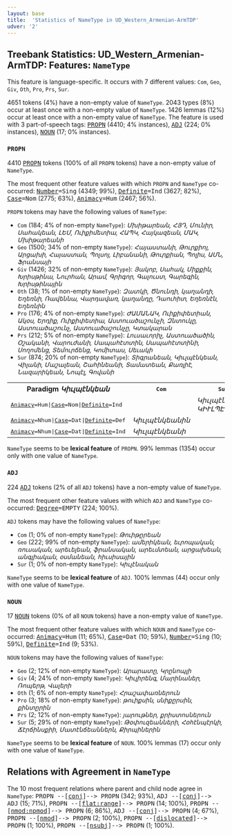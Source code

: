 ```yaml
---
layout: base
title:  'Statistics of NameType in UD_Western_Armenian-ArmTDP'
udver: '2'
---
```


## Treebank Statistics: UD_Western_Armenian-ArmTDP: Features: `NameType`

This feature is language-specific.
It occurs with 7 different values: `Com`, `Geo`, `Giv`, `Oth`, `Pro`, `Prs`, `Sur`.

4651 tokens (4%) have a non-empty value of `NameType`.
2043 types (8%) occur at least once with a non-empty value of `NameType`.
1426 lemmas (12%) occur at least once with a non-empty value of `NameType`.
The feature is used with 3 part-of-speech tags: <tt><a href="hyw_armtdp-pos-PROPN.html">PROPN</a></tt> (4410; 4% instances), <tt><a href="hyw_armtdp-pos-ADJ.html">ADJ</a></tt> (224; 0% instances), <tt><a href="hyw_armtdp-pos-NOUN.html">NOUN</a></tt> (17; 0% instances).

### `PROPN`

4410 <tt><a href="hyw_armtdp-pos-PROPN.html">PROPN</a></tt> tokens (100% of all `PROPN` tokens) have a non-empty value of `NameType`.

The most frequent other feature values with which `PROPN` and `NameType` co-occurred: <tt><a href="hyw_armtdp-feat-Number.html">Number</a></tt><tt>=Sing</tt> (4349; 99%), <tt><a href="hyw_armtdp-feat-Definite.html">Definite</a></tt><tt>=Ind</tt> (3627; 82%), <tt><a href="hyw_armtdp-feat-Case.html">Case</a></tt><tt>=Nom</tt> (2775; 63%), <tt><a href="hyw_armtdp-feat-Animacy.html">Animacy</a></tt><tt>=Hum</tt> (2467; 56%).

`PROPN` tokens may have the following values of `NameType`:

* `Com` (184; 4% of non-empty `NameType`): <em>Մխիթարեան, ՀՅԴ, Մունիր, Սահակեան, ԼԵՄ, Ուիքիմետիա, ՀԱՊԿ, Հայկազեան, ՄԱԿ, Մխիթարեանի</em>
* `Geo` (1500; 34% of non-empty `NameType`): <em>Հայաստանի, Թուրքիոյ, Արցախի, Հայաստան, Պոլսոյ, Լիբանանի, Թուրքիան, Պոլիս, ԱՄՆ, Ֆրանսայի</em>
* `Giv` (1426; 32% of non-empty `NameType`): <em>Յակոբ, Սահակ, Միքքին, Խրիսթինա, Նուրհան, Արամ, Գրիգոր, Գալուստ, Գարեգին, Խրիսթինային</em>
* `Oth` (38; 1% of non-empty `NameType`): <em>Զատկի, Ծնունդի, կաղանդի, Եղեռնի, Ռավեննա, Վարդավառ, կաղանդը, Դաուհիտ, Եղեռնէն, Եղեռնին</em>
* `Pro` (176; 4% of non-empty `NameType`): <em>ԺԱՄԱՆԱԿ, Ուիքիփետիան, Ակօս, Երդիք, Ուիքիփետիա, Աստուածաշունչի, Զնտուկը, Աստուածաշունչ, Աստուածաշունչը, Կտակարան</em>
* `Prs` (212; 5% of non-empty `NameType`): <em>Լուսաւորիչ, Աստուածածին, Օշականի, Վարուժանի, Սապահէտտին, Սապահէտտինի, Սողոմենց, Տեմուրճենց, Կոմիտաս, Սեւակի</em>
* `Sur` (874; 20% of non-empty `NameType`): <em>Տիգրանեան, Կիւլպէնկեան, Վիլանի, Մաշալեան, Շահինեանի, Տամատեան, Քառլիէ, Նազարիկեան, Նոպէլ, Գովանի</em>

<table>
  <tr><th>Paradigm <i>Կիւլպէնկեան</i></th><th><tt>Com</tt></th><th><tt>Sur</tt></th></tr>
  <tr><td><tt><tt><a href="hyw_armtdp-feat-Animacy.html">Animacy</a></tt><tt>=Hum</tt>|<tt><a href="hyw_armtdp-feat-Case.html">Case</a></tt><tt>=Nom</tt>|<tt><a href="hyw_armtdp-feat-Definite.html">Definite</a></tt><tt>=Ind</tt></tt></td><td></td><td><em>Կիւլպէնկեան, ԿԻՒԼՊԷՆԿԵԱՆ</em></td></tr>
  <tr><td><tt><tt><a href="hyw_armtdp-feat-Animacy.html">Animacy</a></tt><tt>=Nhum</tt>|<tt><a href="hyw_armtdp-feat-Case.html">Case</a></tt><tt>=Dat</tt>|<tt><a href="hyw_armtdp-feat-Definite.html">Definite</a></tt><tt>=Def</tt></tt></td><td><em>Կիւլպէնկեանին</em></td><td></td></tr>
  <tr><td><tt><tt><a href="hyw_armtdp-feat-Animacy.html">Animacy</a></tt><tt>=Nhum</tt>|<tt><a href="hyw_armtdp-feat-Case.html">Case</a></tt><tt>=Dat</tt>|<tt><a href="hyw_armtdp-feat-Definite.html">Definite</a></tt><tt>=Ind</tt></tt></td><td><em>Կիւլպէնկեանի</em></td><td></td></tr>
</table>

`NameType` seems to be **lexical feature** of `PROPN`. 99% lemmas (1354) occur only with one value of `NameType`.

### `ADJ`

224 <tt><a href="hyw_armtdp-pos-ADJ.html">ADJ</a></tt> tokens (2% of all `ADJ` tokens) have a non-empty value of `NameType`.

The most frequent other feature values with which `ADJ` and `NameType` co-occurred: <tt><a href="hyw_armtdp-feat-Degree.html">Degree</a></tt><tt>=EMPTY</tt> (224; 100%).

`ADJ` tokens may have the following values of `NameType`:

* `Com` (1; 0% of non-empty `NameType`): <em>Թուիթըրեան</em>
* `Geo` (222; 99% of non-empty `NameType`): <em>ամերիկեան, եւրոպական, ռուսական, արեւելեան, ֆրանսական, արեւմտեան, արցախեան, անգլիական, օսմանեան, հիւսիսային</em>
* `Sur` (1; 0% of non-empty `NameType`): <em>Կիւլէնական</em>

`NameType` seems to be **lexical feature** of `ADJ`. 100% lemmas (44) occur only with one value of `NameType`.

### `NOUN`

17 <tt><a href="hyw_armtdp-pos-NOUN.html">NOUN</a></tt> tokens (0% of all `NOUN` tokens) have a non-empty value of `NameType`.

The most frequent other feature values with which `NOUN` and `NameType` co-occurred: <tt><a href="hyw_armtdp-feat-Animacy.html">Animacy</a></tt><tt>=Hum</tt> (11; 65%), <tt><a href="hyw_armtdp-feat-Case.html">Case</a></tt><tt>=Dat</tt> (10; 59%), <tt><a href="hyw_armtdp-feat-Number.html">Number</a></tt><tt>=Sing</tt> (10; 59%), <tt><a href="hyw_armtdp-feat-Definite.html">Definite</a></tt><tt>=Ind</tt> (9; 53%).

`NOUN` tokens may have the following values of `NameType`:

* `Geo` (2; 12% of non-empty `NameType`): <em>Արարատը, Կրընոպլի</em>
* `Giv` (4; 24% of non-empty `NameType`): <em>Կիւլիրենգ, Մարինաներ, Ռոպերթ, Վալերի</em>
* `Oth` (1; 6% of non-empty `NameType`): <em>Հրաշափառներուն</em>
* `Pro` (3; 18% of non-empty `NameType`): <em>թուիքսին, սնիքըրսին, քինտըրին</em>
* `Prs` (2; 12% of non-empty `NameType`): <em>յարութներ, քրիստոսներուն</em>
* `Sur` (5; 29% of non-empty `NameType`): <em>Թօփուզեանների, Հօհէնպէրկի, Ճէրճինսքիի, Մատէնճեաններն, Քիրպիներին</em>

`NameType` seems to be **lexical feature** of `NOUN`. 100% lemmas (17) occur only with one value of `NameType`.

## Relations with Agreement in `NameType`

The 10 most frequent relations where parent and child node agree in `NameType`:
<tt>PROPN --[<tt><a href="hyw_armtdp-dep-conj.html">conj</a></tt>]--> PROPN</tt> (342; 93%),
<tt>ADJ --[<tt><a href="hyw_armtdp-dep-conj.html">conj</a></tt>]--> ADJ</tt> (15; 71%),
<tt>PROPN --[<tt><a href="hyw_armtdp-dep-flat-range.html">flat:range</a></tt>]--> PROPN</tt> (14; 100%),
<tt>PROPN --[<tt><a href="hyw_armtdp-dep-nmod-npmod.html">nmod:npmod</a></tt>]--> PROPN</tt> (6; 86%),
<tt>ADJ --[<tt><a href="hyw_armtdp-dep-conj.html">conj</a></tt>]--> PROPN</tt> (4; 67%),
<tt>PROPN --[<tt><a href="hyw_armtdp-dep-nmod.html">nmod</a></tt>]--> PROPN</tt> (2; 100%),
<tt>PROPN --[<tt><a href="hyw_armtdp-dep-dislocated.html">dislocated</a></tt>]--> PROPN</tt> (1; 100%),
<tt>PROPN --[<tt><a href="hyw_armtdp-dep-nsubj.html">nsubj</a></tt>]--> PROPN</tt> (1; 100%).


